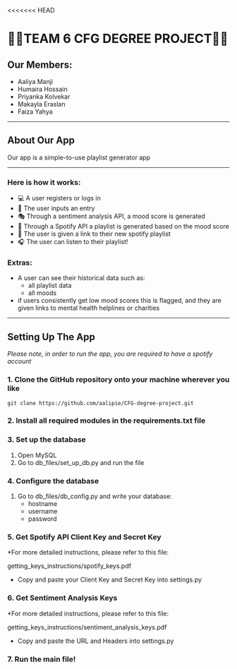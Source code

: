 <<<<<<< HEAD
# 🎵🎵TEAM 6 CFG DEGREE PROJECT🎵🎵

## Our Members:
* Aaliya Manji 
* Humaira Hossain
* Priyanka Kolvekar
* Makayla Eraslan
* Faiza Yahya
___

## About Our App

Our app is a simple-to-use playlist generator app

___

### Here is how it works:

* 💻 A user registers or logs in
* 📝 The user inputs an entry
* 🎭 Through a sentiment analysis API, a mood score is generated
* 🎵 Through a Spotify API a playlist is generated based on the mood score
* 🔗 The user is given a link to their new spotify playlist
* 🎧 The user can listen to their playlist!

### Extras:
* A user can see their historical data such as:
  * all playlist data 
  * all moods
* if users consistently get low mood scores this is flagged, 
and they are given links to mental health helplines or charities
___

## Setting Up The App
*Please note, in order to run the app, you are required to have a spotify account*

### 1. Clone the GitHub repository onto your machine wherever you like

```
git clone https://github.com/aalipie/CFG-degree-project.git
```

### 2. Install all required modules in the requirements.txt file

### 3. Set up the database

1. Open MySQL 
2. Go to db_files/set_up_db.py and run the file

### 4. Configure the database

1. Go to db_files/db_config.py and write your database:
   * hostname
   * username
   * password

### 5. Get Spotify API Client Key and Secret Key

*For more detailed instructions, please refer to this file:

getting_keys_instructions/spotify_keys.pdf

* Copy and paste your Client Key and Secret Key into settings.py

### 6. Get Sentiment Analysis Keys

*For more detailed instructions, please refer to this file:

getting_keys_instructions/sentiment_analysis_keys.pdf

* Copy and paste the URL and Headers into settings.py

### 7. Run the main file!
